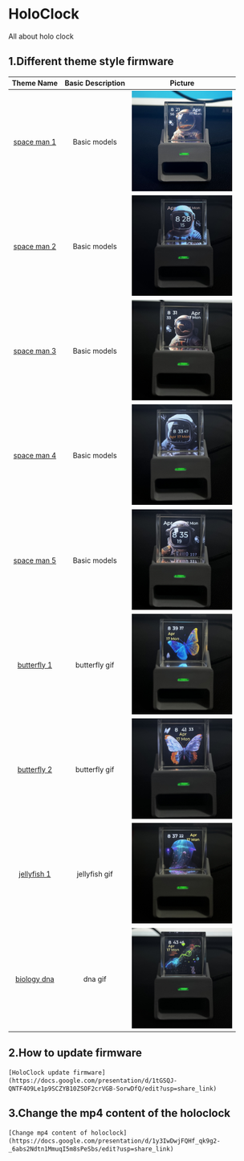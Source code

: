 # HoloClock
All about holo clock

## 1.Different theme style firmware

|Theme Name|Basic Description|Picture|
|:--:|:--:|:--:|
| [space man 1](https://github.com/fiberpunk1/HoloClock/releases/download/v0.2/HoloClock-t5-en-v0.2-theme-1.bin) |Basic models|<img style="width:200px;" src="./img/th-1.jpg" />|
| [space man 2](https://github.com/fiberpunk1/HoloClock/releases/download/v0.2/HoloClock-t5-en-v0.2-theme-2.bin) |Basic models|<img style="width:200px;" src="./img/th-2.jpg" />|
| [space man 3](https://github.com/fiberpunk1/HoloClock/releases/download/v0.2/HoloClock-t5-en-v0.2-theme-3.bin) |Basic models|<img style="width:200px;" src="./img/th-3.jpg" />|
| [space man 4](https://github.com/fiberpunk1/HoloClock/releases/download/v0.2/HoloClock-t5-en-v0.2-theme-4.bin) |Basic models|<img style="width:200px;" src="./img/th-4.jpg" />|
| [space man 5](https://github.com/fiberpunk1/HoloClock/releases/download/v0.2/HoloClock-t5-en-v0.2-theme-5.bin) |Basic models|<img style="width:200px;" src="./img/th-5.jpg" />|
| [butterfly 1](https://github.com/fiberpunk1/HoloClock/releases/download/v0.2/HoloClock-t5-en-v0.2-theme-b1.bin) | butterfly gif|<img style="width:200px;" src="./img/bh-1.jpg" />|
| [butterfly 2](https://github.com/fiberpunk1/HoloClock/releases/download/v0.2/HoloClock-t5-en-v0.2-theme-b2.bin) | butterfly gif|<img style="width:200px;" src="./img/bh-2.jpg" />|
| [jellyfish 1](https://github.com/fiberpunk1/HoloClock/releases/download/v0.2/HoloClock-t5-en-v0.2-theme-jellyfish.bin) | jellyfish gif|<img style="width:200px;" src="./img/jh-1.jpg" />|
| [biology dna](https://github.com/fiberpunk1/HoloClock/releases/download/v0.2/HoloClock-t5-en-v0.2-theme-dna.bin) | dna gif |<img style="width:200px;" src="./img/dna-1.jpg" />|


## 2.How to update firmware

	[HoloClock update firmware](https://docs.google.com/presentation/d/1tGSQJ-QNTF4O9Le1p9SCZYB10ZSOF2crVGB-SorwDfQ/edit?usp=share_link)


## 3.Change the mp4 content of the holoclock

	[Change mp4 content of holoclock](https://docs.google.com/presentation/d/1y3IwDwjFQHf_qk9g2-_6abs2Ndtn1MmuqI5m8sPeSbs/edit?usp=share_link)